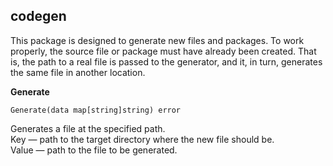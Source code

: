 ## codegen
This package is designed to generate new files and packages. To work properly, the 
source file or package must have already been created. That is, the path to a real 
file is passed to the generator, and it, in turn, generates the same file in 
another location.

__Generate__
```
Generate(data map[string]string) error
```
Generates a file at the specified path.<br>
Key — path to the target directory where the new file should be.<br>
Value — path to the file to be generated.